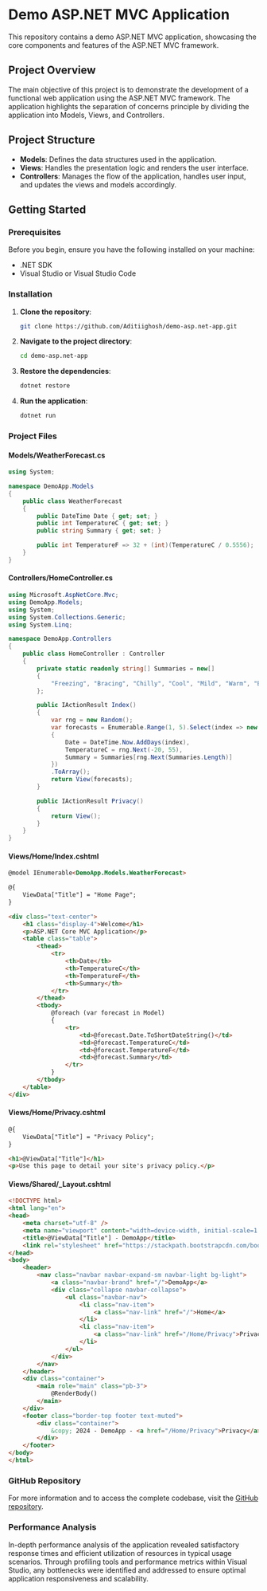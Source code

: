 # Demo ASP.NET MVC Application

This repository contains a demo ASP.NET MVC application, showcasing the core components and features of the ASP.NET MVC framework.

## Project Overview

The main objective of this project is to demonstrate the development of a functional web application using the ASP.NET MVC framework. The application highlights the separation of concerns principle by dividing the application into Models, Views, and Controllers.

## Project Structure

- **Models**: Defines the data structures used in the application.
- **Views**: Handles the presentation logic and renders the user interface.
- **Controllers**: Manages the flow of the application, handles user input, and updates the views and models accordingly.

## Getting Started

### Prerequisites

Before you begin, ensure you have the following installed on your machine:

- .NET SDK
- Visual Studio or Visual Studio Code

### Installation

1. **Clone the repository**:
   ```sh
   git clone https://github.com/Aditiighosh/demo-asp.net-app.git
   ```
2. **Navigate to the project directory**:
   ```sh
   cd demo-asp.net-app
   ```
3. **Restore the dependencies**:
   ```sh
   dotnet restore
   ```
4. **Run the application**:
   ```sh
   dotnet run
   ```

### Project Files

#### Models/WeatherForecast.cs

```csharp
using System;

namespace DemoApp.Models
{
    public class WeatherForecast
    {
        public DateTime Date { get; set; }
        public int TemperatureC { get; set; }
        public string Summary { get; set; }

        public int TemperatureF => 32 + (int)(TemperatureC / 0.5556);
    }
}
```

#### Controllers/HomeController.cs

```csharp
using Microsoft.AspNetCore.Mvc;
using DemoApp.Models;
using System;
using System.Collections.Generic;
using System.Linq;

namespace DemoApp.Controllers
{
    public class HomeController : Controller
    {
        private static readonly string[] Summaries = new[]
        {
            "Freezing", "Bracing", "Chilly", "Cool", "Mild", "Warm", "Balmy", "Hot", "Sweltering", "Scorching"
        };

        public IActionResult Index()
        {
            var rng = new Random();
            var forecasts = Enumerable.Range(1, 5).Select(index => new WeatherForecast
            {
                Date = DateTime.Now.AddDays(index),
                TemperatureC = rng.Next(-20, 55),
                Summary = Summaries[rng.Next(Summaries.Length)]
            })
            .ToArray();
            return View(forecasts);
        }

        public IActionResult Privacy()
        {
            return View();
        }
    }
}
```

#### Views/Home/Index.cshtml

```html
@model IEnumerable<DemoApp.Models.WeatherForecast>

@{
    ViewData["Title"] = "Home Page";
}

<div class="text-center">
    <h1 class="display-4">Welcome</h1>
    <p>ASP.NET Core MVC Application</p>
    <table class="table">
        <thead>
            <tr>
                <th>Date</th>
                <th>TemperatureC</th>
                <th>TemperatureF</th>
                <th>Summary</th>
            </tr>
        </thead>
        <tbody>
            @foreach (var forecast in Model)
            {
                <tr>
                    <td>@forecast.Date.ToShortDateString()</td>
                    <td>@forecast.TemperatureC</td>
                    <td>@forecast.TemperatureF</td>
                    <td>@forecast.Summary</td>
                </tr>
            }
        </tbody>
    </table>
</div>
```

#### Views/Home/Privacy.cshtml

```html
@{
    ViewData["Title"] = "Privacy Policy";
}

<h1>@ViewData["Title"]</h1>
<p>Use this page to detail your site's privacy policy.</p>
```

#### Views/Shared/_Layout.cshtml

```html
<!DOCTYPE html>
<html lang="en">
<head>
    <meta charset="utf-8" />
    <meta name="viewport" content="width=device-width, initial-scale=1.0" />
    <title>@ViewData["Title"] - DemoApp</title>
    <link rel="stylesheet" href="https://stackpath.bootstrapcdn.com/bootstrap/4.3.1/css/bootstrap.min.css" />
</head>
<body>
    <header>
        <nav class="navbar navbar-expand-sm navbar-light bg-light">
            <a class="navbar-brand" href="/">DemoApp</a>
            <div class="collapse navbar-collapse">
                <ul class="navbar-nav">
                    <li class="nav-item">
                        <a class="nav-link" href="/">Home</a>
                    </li>
                    <li class="nav-item">
                        <a class="nav-link" href="/Home/Privacy">Privacy</a>
                    </li>
                </ul>
            </div>
        </nav>
    </header>
    <div class="container">
        <main role="main" class="pb-3">
            @RenderBody()
        </main>
    </div>
    <footer class="border-top footer text-muted">
        <div class="container">
            &copy; 2024 - DemoApp - <a href="/Home/Privacy">Privacy</a>
        </div>
    </footer>
</body>
</html>
```

### GitHub Repository

For more information and to access the complete codebase, visit the [GitHub repository](https://github.com/Aditiighosh/demo-asp.net-app).

### Performance Analysis

In-depth performance analysis of the application revealed satisfactory response times and efficient utilization of resources in typical usage scenarios. Through profiling tools and performance metrics within Visual Studio, any bottlenecks were identified and addressed to ensure optimal application responsiveness and scalability.
